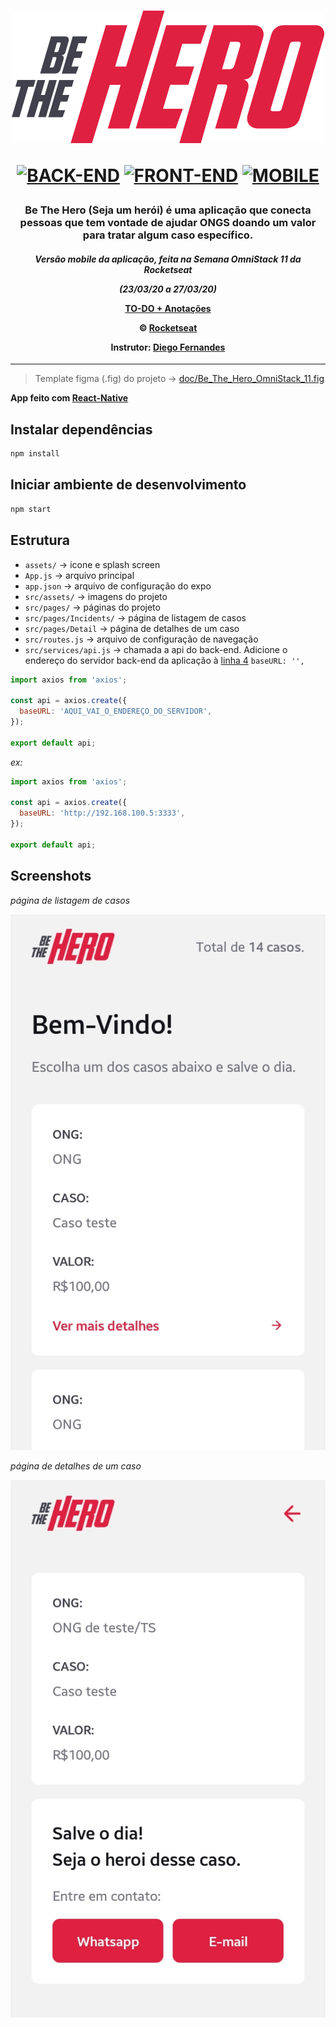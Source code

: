 <h1 align="center">

![Be The Hero](doc/logo.svg)

[![BACK-END](https://img.shields.io/badge/NodeJS-green?logo=Node.js&logoColor=green&label=BackEnd&labelColor=black&style=flat-square)](https://github.com/mateusfg7/BeTheHero-Backend)
[![FRONT-END](https://img.shields.io/badge/ReactJS-blue?logo=React&logoColor=blue&label=FrontEnd&labelColor=black&style=flat-square)](https://github.com/mateusfg7/BeTheHero-Frontend)
[![MOBILE](https://img.shields.io/badge/ReactNative-9cf?logo=React&logoColor=9cf&label=Mobile&labelColor=black&style=flat-square)](https://github.com/mateusfg7/BeTheHero-Mobile)

</h1>

<h3 align="center">

Be The Hero (Seja um herói) é uma aplicação que conecta pessoas que tem vontade de ajudar ONGS doando um valor para tratar algum caso específico.

</h3>
<h4 align="center">

_Versão mobile da aplicação, feita na **Semana OmniStack 11** da **Rocketseat**_

_(23/03/20 a 27/03/20)_

[TO-DO + Anotações](https://github.com/users/mateusfg7/projects/4)

© [Rocketseat](https://rocketseat.com.br/)

Instrutor: [Diego Fernandes](https://github.com/diego3g)
</h4>

---

> Template figma (.fig) do projeto -> [doc/Be_The_Hero_OmniStack_11.fig](doc/Be_The_Hero_OmniStack_11.fig)

**App feito com [React-Native](https://reactnative.dev/)**

## Instalar dependências
```bash
npm install
```
## Iniciar ambiente de desenvolvimento
```bash
npm start
```


## Estrutura
- `assets/` -> icone e splash screen
- `App.js` -> arquivo principal
- `app.json` -> arquivo de configuração do expo
- `src/assets/` -> imagens do projeto
- `src/pages/` -> páginas do projeto
- `src/pages/Incidents/` -> página de listagem de casos
- `src/pages/Detail` -> página de detalhes de um caso
- `src/routes.js` -> arquivo de configuração de navegação
- `src/services/api.js` -> chamada a api do back-end. Adicione o endereço do servidor back-end da aplicação à [linha 4]() `baseURL: '',`
```javascript
import axios from 'axios';

const api = axios.create({
  baseURL: 'AQUI_VAI_O_ENDEREÇO_DO_SERVIDOR',
});

export default api;
```
_ex:_
```javascript
import axios from 'axios';

const api = axios.create({
  baseURL: 'http://192.168.100.5:3333',
});

export default api;
```


## Screenshots

_página de listagem de casos_

![Casos](doc/casos.jpg)


_página de detalhes de um caso_

![Detalhes](doc/detalhes.jpg)

